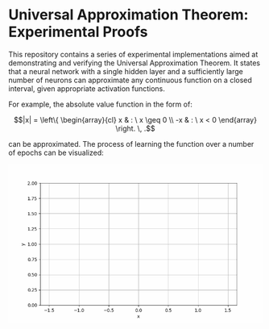 # Universal Approximation Theorem: Experimental Proofs  

This repository contains a series of experimental implementations aimed at demonstrating and verifying the Universal Approximation Theorem. It states that a neural network with a single hidden layer and a sufficiently large number of neurons can approximate any continuous function on a closed interval, given appropriate activation functions.

For example, the absolute value function in the form of:
```math
|x| = \left\{ \begin{array}{cl}
x & : \ x \geq 0 \\
-x & : \ x < 0
\end{array} \right. \, .
```
can be approximated. The process of learning the function over a number of epochs can be visualized:

![](https://github.com/JanAlexanderZak/universal_approximation_proof/blob/main/src/plots/abs.gif)  